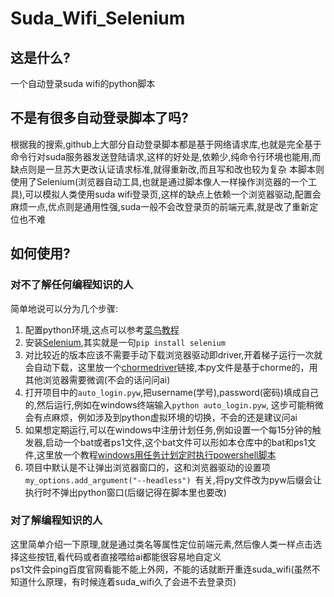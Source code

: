 # Suda_Wifi_Selenium

## 这是什么?  

一个自动登录suda wifi的python脚本

## 不是有很多自动登录脚本了吗?

根据我的搜索,github上大部分自动登录脚本都是基于网络请求库,也就是完全基于命令行对suda服务器发送登陆请求,这样的好处是,依赖少,纯命令行环境也能用,而缺点则是一旦苏大更改认证请求标准,就得重新改,而且写和改也较为复杂
本脚本则使用了Selenium(浏览器自动工具,也就是通过脚本像人一样操作浏览器的一个工具),可以模拟人类使用suda wifi登录页,这样的缺点上依赖一个浏览器驱动,配置会麻烦一点,优点则是通用性强,suda一般不会改登录页的前端元素,就是改了重新定位也不难

## 如何使用?

### 对不了解任何编程知识的人

简单地说可以分为几个步骤:

1. 配置python环境,这点可以参考[菜鸟教程](https://www.runoob.com/python3/python3-install.html)
2. 安装[Selenium](https://www.selenium.dev/zh-cn/documentation/webdriver/getting_started/install_library/),其实就是一句`pip install selenium`
3. 对比较近的版本应该不需要手动下载浏览器驱动即driver,开着梯子运行一次就会自动下载，这里放一个[chormedriver](https://googlechromelabs.github.io/chrome-for-testing/)链接,本py文件是基于chorme的，用其他浏览器需要微调(不会的话问问ai)
4. 打开项目中的`auto_login.pyw`,把username(学号),password(密码)填成自己的,然后运行,例如在windows终端输入`python auto_login.pyw`, 这步可能稍微会有点麻烦，例如涉及到python虚拟环境的切换，不会的还是建议问ai
6. 如果想定期运行,可以在windows中注册计划任务,例如设置一个每15分钟的触发器,启动一个bat或者ps1文件,这个bat文件可以形如本仓库中的bat和ps1文件,这里放一个教程[windows用任务计划定时执行powershell脚本](https://www.cnblogs.com/saneri/p/18740324)
7. 项目中默认是不让弹出浏览器窗口的，这和浏览器驱动的设置项 `my_options.add_argument("--headless") `有关,将py文件改为pyw后缀会让执行时不弹出python窗口(后缀记得在脚本里也要改)

### 对了解编程知识的人

这里简单介绍一下原理,就是通过类名等属性定位前端元素,然后像人类一样点击选择这些按钮,看代码或者直接喂给ai都能很容易地自定义  
ps1文件会ping百度官网看能不能上外网，不能的话就断开重连suda_wifi(虽然不知道什么原理，有时候连着suda_wifi久了会进不去登录页)  


